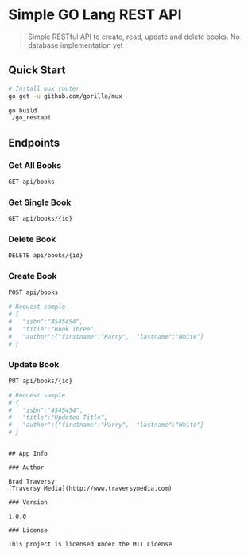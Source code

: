 # Simple GO Lang REST API

> Simple RESTful API to create, read, update and delete books. No database implementation yet

## Quick Start


``` bash
# Install mux router
go get -u github.com/gorilla/mux
```

``` bash
go build
./go_restapi
```

## Endpoints

### Get All Books
``` bash
GET api/books
```
### Get Single Book
``` bash
GET api/books/{id}
```

### Delete Book
``` bash
DELETE api/books/{id}
```

### Create Book
``` bash
POST api/books

# Request sample
# {
#   "isbn":"4545454",
#   "title":"Book Three",
#   "author":{"firstname":"Harry",  "lastname":"White"}
# }
```

### Update Book
``` bash
PUT api/books/{id}

# Request sample
# {
#   "isbn":"4545454",
#   "title":"Updated Title",
#   "author":{"firstname":"Harry",  "lastname":"White"}
# }

```


```

## App Info

### Author

Brad Traversy
[Traversy Media](http://www.traversymedia.com)

### Version

1.0.0

### License

This project is licensed under the MIT License
